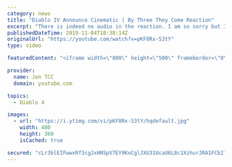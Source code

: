 ```yaml
---
category: news
title: "Diablo IV Announce Cinematic | By Three They Come Reaction"
excerpt: "There is indeed no audio in the reaction. I am so sorry but I have tried my best to salvage what I could. Check out the original video! Diablo IV Announce ..."
publishedDateTime: 2019-11-04T18:38:14Z
originalUrl: "https://youtube.com/watch?v=pKF8Rx-S3tY"
type: video

featuredContent: "<iframe width=\"800\" height=\"500\" frameborder=\"0\" src=\"https://www.youtube.com/embed/pKF8Rx-S3tY\" allow=\"accelerometer; autoplay; encrypted-media; gyroscope; picture-in-picture\" allowfullscreen></iframe>"

provider:
  name: Jen TCC
  domain: youtube.com

topics:
  - Diablo 4

images:
  - url: "https://i.ytimg.com/vi/pKF8Rx-S3tY/hqdefault.jpg"
    width: 480
    height: 360
    isCached: true

secured: "cLr3blEIFwwxRf3cgJxHNSpV7EY9KoCglJXU31UcaU6L8c1XzhurJRA1FCb2lJH93yS3qElRMJdFjlFQ7bpXUmSCqB+Zj890f2lfPRQqmYGGFLx4rVQG0T3AxfXcX/6pMI07MaW0dKhu0d0WUui9FykGW5BVMONcfmbFQ+oNcO/LjB2uMj/ewL+RBBX7eXBveF5UWMEf1r2XvQUf/7cDJujCbEhXxGceoBr66b2SvfNXwCiefFCJhx9vIl1VtgHu2WHUBMNZugUszQSmfa4GCXrLr0J7i4pGF8zf5MlIH4i/BtiWvW5E75j9/k5VFapZKv5UEmZLm09ETjYi1fNmyiOEbPsHCjDtHvG34aNtBZi8vfom1GXR758zCZ9G508Obj7+Y+2E9Oeyxkl+ucu+1hvcgZLwIoEuwX1rpFpCna5ha8GEHfCwuhXM0YhIb2ub;a0UiY9MX66RLFT+K1pt1kQ=="
---
```


